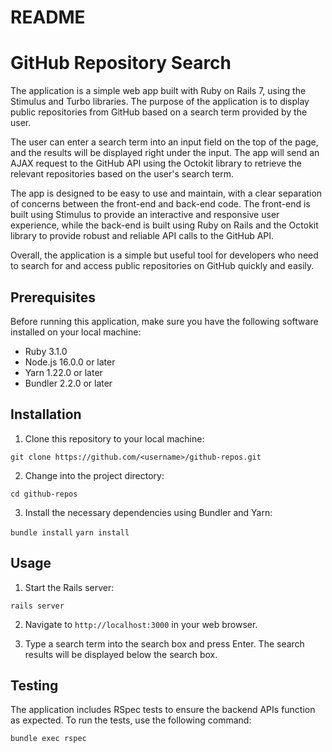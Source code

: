 # README

# GitHub Repository Search

The application is a simple web app built with Ruby on Rails 7, using the Stimulus and Turbo libraries. The purpose of the application is to display public repositories from GitHub based on a search term provided by the user.

The user can enter a search term into an input field on the top of the page, and the results will be displayed right under the input. The app will send an AJAX request to the GitHub API using the Octokit library to retrieve the relevant repositories based on the user's search term.

The app is designed to be easy to use and maintain, with a clear separation of concerns between the front-end and back-end code. The front-end is built using Stimulus to provide an interactive and responsive user experience, while the back-end is built using Ruby on Rails and the Octokit library to provide robust and reliable API calls to the GitHub API.

Overall, the application is a simple but useful tool for developers who need to search for and access public repositories on GitHub quickly and easily.

## Prerequisites

Before running this application, make sure you have the following software installed on your local machine:

- Ruby 3.1.0
- Node.js 16.0.0 or later
- Yarn 1.22.0 or later
- Bundler 2.2.0 or later

## Installation

1. Clone this repository to your local machine:

`git clone https://github.com/<username>/github-repos.git`

2. Change into the project directory:

`cd github-repos`

3. Install the necessary dependencies using Bundler and Yarn:

`bundle install`
`yarn install`

## Usage

1. Start the Rails server:

`rails server`

2. Navigate to `http://localhost:3000` in your web browser.

3. Type a search term into the search box and press Enter. The search results will be displayed below the search box.

## Testing

The application includes RSpec tests to ensure the backend APIs function as expected. To run the tests, use the following command:

`bundle exec rspec`

